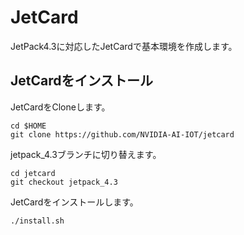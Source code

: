 # JetCard

JetPack4.3に対応したJetCardで基本環境を作成します。

## JetCardをインストール

JetCardをCloneします。

```
cd $HOME
git clone https://github.com/NVIDIA-AI-IOT/jetcard
```

jetpack_4.3ブランチに切り替えます。

```
cd jetcard
git checkout jetpack_4.3
```

JetCardをインストールします。

```
./install.sh
```
